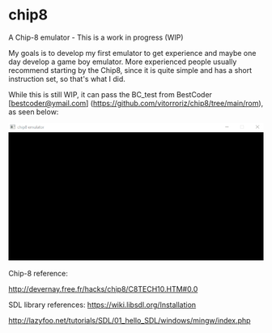 # chip8
A Chip-8 emulator - This is a work in progress (WIP)

My goals is to develop my first emulator to get experience and maybe one day develop a game boy emulator. More experienced people usually recommend starting by the Chip8, since it is quite simple and has a short instruction set, so that's what I did.

While this is still WIP, it can pass the BC_test from BestCoder [bestcoder@ymail.com] (https://github.com/vitorroriz/chip8/tree/main/rom), as seen below:

![](https://github.com/vitorroriz/chip8/blob/main/bc_test.gif)


Chip-8 reference:

http://devernay.free.fr/hacks/chip8/C8TECH10.HTM#0.0


SDL library references:
https://wiki.libsdl.org/Installation

http://lazyfoo.net/tutorials/SDL/01_hello_SDL/windows/mingw/index.php
